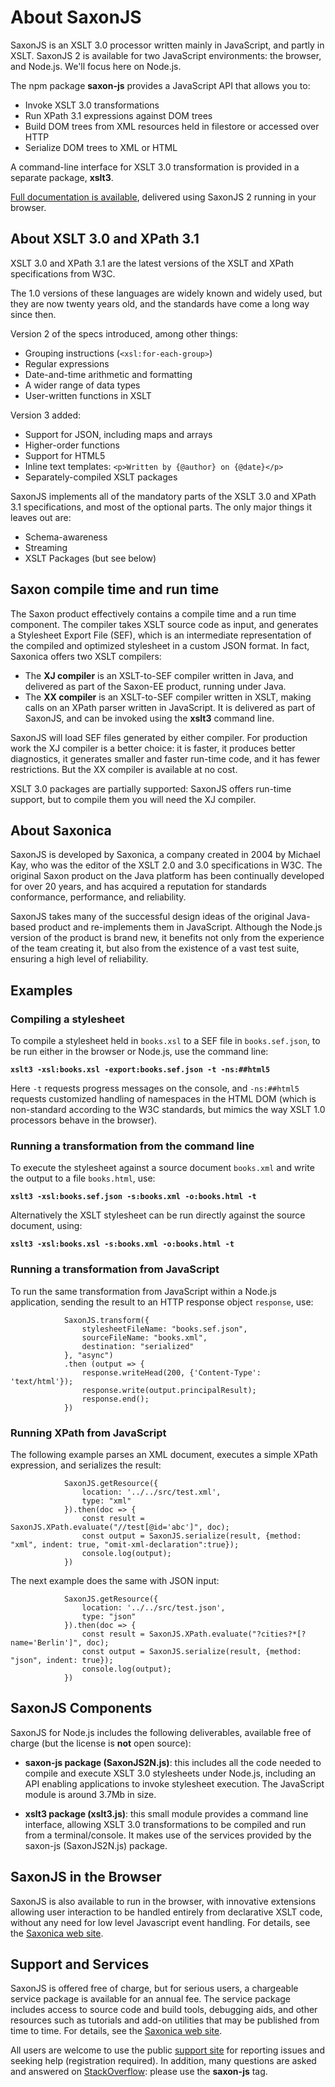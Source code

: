 # About SaxonJS

SaxonJS is an XSLT 3.0 processor written mainly in JavaScript, and partly in XSLT. SaxonJS 2 is available for two JavaScript environments: the browser, and Node.js. We'll focus here on Node.js.
   
The npm package **saxon-js** provides a JavaScript API that allows you to:
   
   * Invoke XSLT 3.0 transformations
   * Run XPath 3.1 expressions against DOM trees
   * Build DOM trees from XML resources held in filestore or accessed over HTTP
   * Serialize DOM trees to XML or HTML
   
A command-line interface for XSLT 3.0 transformation is provided in a separate package, **xslt3**.

[Full documentation is available](http://www.saxonica.com/saxon-js/documentation/index.html), delivered using SaxonJS 2 running in your browser.

## About XSLT 3.0 and XPath 3.1

XSLT 3.0 and XPath 3.1 are the latest versions of the XSLT and XPath specifications from W3C.

The 1.0 versions of these languages are widely known and widely used, but they are now twenty years old, and the standards have come a long way since then.

Version 2 of the specs introduced, among other things:

* Grouping instructions (`<xsl:for-each-group>`)
* Regular expressions
* Date-and-time arithmetic and formatting
* A wider range of data types
* User-written functions in XSLT

Version 3 added:

* Support for JSON, including maps and arrays
* Higher-order functions
* Support for HTML5
* Inline text templates: `<p>Written by {@author} on {@date}</p>`
* Separately-compiled XSLT packages

SaxonJS implements all of the mandatory parts of the XSLT 3.0 and XPath 3.1 specifications, and most of the optional parts. The only major things it leaves out are:

* Schema-awareness
* Streaming
* XSLT Packages (but see below)

## Saxon compile time and run time

The Saxon product effectively contains a compile time and a run time component. The compiler takes XSLT source code as input, and generates a Stylesheet Export File (SEF), which is an intermediate representation of the compiled and optimized stylesheet in a custom JSON format. In fact, Saxonica offers two XSLT compilers:

* The <b>XJ compiler</b> is an XSLT-to-SEF compiler written in Java, and delivered as part of the Saxon-EE product, running under Java.
* The <b>XX compiler</b> is an XSLT-to-SEF compiler written in XSLT, making calls on an XPath parser written in JavaScript. It is delivered as part of SaxonJS, and can be invoked using the **xslt3** command line.

SaxonJS will load SEF files generated by either compiler. For production work the XJ compiler is a better choice: it is faster, it produces better diagnostics, it generates smaller and faster run-time code, and it has fewer restrictions. But the XX compiler is available at no cost.

XSLT 3.0 packages are partially supported: SaxonJS offers run-time support, but to compile them you will need the XJ compiler.

## About Saxonica

SaxonJS is developed by Saxonica, a company created in 2004 by Michael Kay, who was the editor of the XSLT 2.0 and 3.0 specifications in W3C. The original Saxon product on the Java platform has been continually developed for over 20 years, and has acquired a reputation for standards conformance, performance, and reliability.

SaxonJS takes many of the successful design ideas of the original Java-based product and re-implements them in JavaScript. Although the Node.js version of the product is brand new, it benefits not only from the experience of the team creating it, but also from the existence of a vast test suite, ensuring a high level of reliability.

## Examples

### Compiling a stylesheet

To compile a stylesheet held in `books.xsl` to a SEF file in `books.sef.json`, to be run either in the browser or Node.js, use the command line:

**`xslt3 -xsl:books.xsl -export:books.sef.json -t -ns:##html5`**

Here `-t` requests progress messages on the console, and `-ns:##html5` requests customized handling of namespaces in the HTML DOM (which is non-standard according to the W3C standards, but mimics the way XSLT 1.0 processors behave in the browser).

### Running a transformation from the command line

To execute the stylesheet against a source document `books.xml` and write the output to a file `books.html`, use:

**`xslt3 -xsl:books.sef.json -s:books.xml -o:books.html -t`**

Alternatively the XSLT stylesheet can be run directly against the source document, using:

**`xslt3 -xsl:books.xsl -s:books.xml -o:books.html -t`**


### Running a transformation from JavaScript

To run the same transformation from JavaScript within a Node.js application, sending the result to an HTTP response object `response`, use:

```
            SaxonJS.transform({
                stylesheetFileName: "books.sef.json",
                sourceFileName: "books.xml",
                destination: "serialized"
            }, "async")
            .then (output => {
                response.writeHead(200, {'Content-Type': 'text/html'});
                response.write(output.principalResult);
                response.end();
            })
```

### Running XPath from JavaScript

The following example parses an XML document, executes a simple XPath expression, and serializes the result:

```
            SaxonJS.getResource({
                location: '../../src/test.xml',
                type: "xml"
            }).then(doc => {
                const result = SaxonJS.XPath.evaluate("//test[@id='abc']", doc);
                const output = SaxonJS.serialize(result, {method: "xml", indent: true, "omit-xml-declaration":true});
                console.log(output);
            })
```
The next example does the same with JSON input:

```
            SaxonJS.getResource({
                location: '../../src/test.json',
                type: "json"
            }).then(doc => {
                const result = SaxonJS.XPath.evaluate("?cities?*[?name='Berlin']", doc);
                const output = SaxonJS.serialize(result, {method: "json", indent: true});
                console.log(output);
            })
```

## SaxonJS Components

SaxonJS for Node.js includes the following deliverables, available free of charge (but the license is <b>not</b> open source):

* <b>saxon-js package (SaxonJS2N.js)</b>: this includes all the code needed to compile and execute XSLT 3.0 stylesheets under Node.js, including an API enabling applications to invoke stylesheet execution. The JavaScript module is around 3.7Mb in size.

* <b>xslt3 package (xslt3.js)</b>: this small module provides a command line interface, allowing XSLT 3.0 transformations to be compiled and run from a terminal/console. It makes use of the services provided by the saxon-js (SaxonJS2N.js) package.</p>

## SaxonJS in the Browser

SaxonJS is also available to run in the browser, with innovative extensions allowing user interaction to be handled entirely from declarative XSLT code, without any need for low level Javascript event handling. For details, see the [Saxonica web site](http://www.saxonica.com/saxon-js/index.xml).
               
## Support and Services

SaxonJS is offered free of charge, but for serious users, a chargeable service package is available for an annual fee. The service package includes access to source code and build tools, debugging aids, and other resources such as tutorials and add-on utilities that may be published from time to time. For details, see the [Saxonica web site](http://www.saxonica.com/saxon-js/index.xml).
                  
All users are welcome to use the public [support site](http://saxonica.plan.io) for reporting issues and seeking help (registration required). In addition, many questions are asked and answered on [StackOverflow](https://stackoverflow.com): please use the **saxon-js** tag. 


